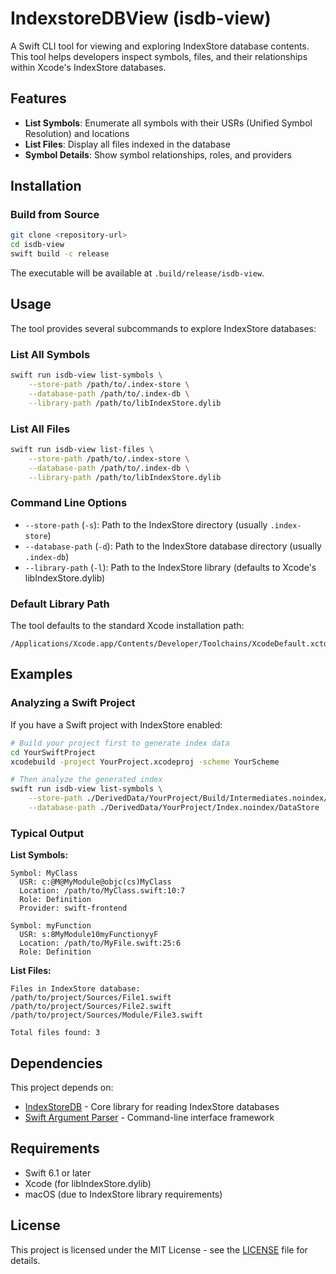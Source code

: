 # IndexstoreDBView (isdb-view)

A Swift CLI tool for viewing and exploring IndexStore database contents. This tool helps developers inspect symbols, files, and their relationships within Xcode's IndexStore databases.

## Features

- **List Symbols**: Enumerate all symbols with their USRs (Unified Symbol Resolution) and locations
- **List Files**: Display all files indexed in the database
- **Symbol Details**: Show symbol relationships, roles, and providers

## Installation

### Build from Source

```bash
git clone <repository-url>
cd isdb-view
swift build -c release
```

The executable will be available at `.build/release/isdb-view`.

## Usage

The tool provides several subcommands to explore IndexStore databases:

### List All Symbols

```bash
swift run isdb-view list-symbols \
    --store-path /path/to/.index-store \
    --database-path /path/to/.index-db \
    --library-path /path/to/libIndexStore.dylib
```

### List All Files

```bash
swift run isdb-view list-files \
    --store-path /path/to/.index-store \
    --database-path /path/to/.index-db \
    --library-path /path/to/libIndexStore.dylib
```

### Command Line Options

- `--store-path` (`-s`): Path to the IndexStore directory (usually `.index-store`)
- `--database-path` (`-d`): Path to the IndexStore database directory (usually `.index-db`)
- `--library-path` (`-l`): Path to the IndexStore library (defaults to Xcode's libIndexStore.dylib)

### Default Library Path

The tool defaults to the standard Xcode installation path:
```
/Applications/Xcode.app/Contents/Developer/Toolchains/XcodeDefault.xctoolchain/usr/lib/libIndexStore.dylib
```

## Examples

### Analyzing a Swift Project

If you have a Swift project with IndexStore enabled:

```bash
# Build your project first to generate index data
cd YourSwiftProject
xcodebuild -project YourProject.xcodeproj -scheme YourScheme

# Then analyze the generated index
swift run isdb-view list-symbols \
    --store-path ./DerivedData/YourProject/Build/Intermediates.noindex/YourProject.build/Debug/YourTarget.build/Objects-normal/arm64/.index-store \
    --database-path ./DerivedData/YourProject/Index.noindex/DataStore
```

### Typical Output

**List Symbols:**
```
Symbol: MyClass
  USR: c:@M@MyModule@objc(cs)MyClass
  Location: /path/to/MyClass.swift:10:7
  Role: Definition
  Provider: swift-frontend

Symbol: myFunction
  USR: s:8MyModule10myFunctionyyF
  Location: /path/to/MyFile.swift:25:6
  Role: Definition
```

**List Files:**
```
Files in IndexStore database:
/path/to/project/Sources/File1.swift
/path/to/project/Sources/File2.swift
/path/to/project/Sources/Module/File3.swift

Total files found: 3
```

## Dependencies

This project depends on:
- [IndexStoreDB](https://github.com/swiftlang/indexstore-db) - Core library for reading IndexStore databases
- [Swift Argument Parser](https://github.com/apple/swift-argument-parser) - Command-line interface framework

## Requirements

- Swift 6.1 or later
- Xcode (for libIndexStore.dylib)
- macOS (due to IndexStore library requirements)

## License

This project is licensed under the MIT License - see the [LICENSE](LICENSE) file for details.
